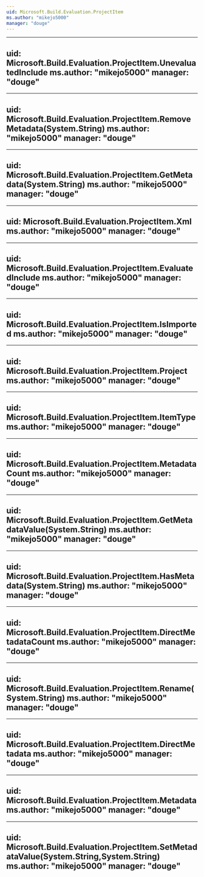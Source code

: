 ```yaml
---
uid: Microsoft.Build.Evaluation.ProjectItem
ms.author: "mikejo5000"
manager: "douge"
---
```


---
uid: Microsoft.Build.Evaluation.ProjectItem.UnevaluatedInclude
ms.author: "mikejo5000"
manager: "douge"
---

---
uid: Microsoft.Build.Evaluation.ProjectItem.RemoveMetadata(System.String)
ms.author: "mikejo5000"
manager: "douge"
---

---
uid: Microsoft.Build.Evaluation.ProjectItem.GetMetadata(System.String)
ms.author: "mikejo5000"
manager: "douge"
---

---
uid: Microsoft.Build.Evaluation.ProjectItem.Xml
ms.author: "mikejo5000"
manager: "douge"
---

---
uid: Microsoft.Build.Evaluation.ProjectItem.EvaluatedInclude
ms.author: "mikejo5000"
manager: "douge"
---

---
uid: Microsoft.Build.Evaluation.ProjectItem.IsImported
ms.author: "mikejo5000"
manager: "douge"
---

---
uid: Microsoft.Build.Evaluation.ProjectItem.Project
ms.author: "mikejo5000"
manager: "douge"
---

---
uid: Microsoft.Build.Evaluation.ProjectItem.ItemType
ms.author: "mikejo5000"
manager: "douge"
---

---
uid: Microsoft.Build.Evaluation.ProjectItem.MetadataCount
ms.author: "mikejo5000"
manager: "douge"
---

---
uid: Microsoft.Build.Evaluation.ProjectItem.GetMetadataValue(System.String)
ms.author: "mikejo5000"
manager: "douge"
---

---
uid: Microsoft.Build.Evaluation.ProjectItem.HasMetadata(System.String)
ms.author: "mikejo5000"
manager: "douge"
---

---
uid: Microsoft.Build.Evaluation.ProjectItem.DirectMetadataCount
ms.author: "mikejo5000"
manager: "douge"
---

---
uid: Microsoft.Build.Evaluation.ProjectItem.Rename(System.String)
ms.author: "mikejo5000"
manager: "douge"
---

---
uid: Microsoft.Build.Evaluation.ProjectItem.DirectMetadata
ms.author: "mikejo5000"
manager: "douge"
---

---
uid: Microsoft.Build.Evaluation.ProjectItem.Metadata
ms.author: "mikejo5000"
manager: "douge"
---

---
uid: Microsoft.Build.Evaluation.ProjectItem.SetMetadataValue(System.String,System.String)
ms.author: "mikejo5000"
manager: "douge"
---
